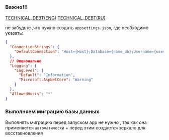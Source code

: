 ### Важно!!!

[TECHNICAL_DEBT(ENG)](TECHNICAL_DEBT.md)
[TECHNICAL_DEBT(RU)](ТЕХ_ДОЛГ.md)

не забудьте ,что нужно создать `appsettings.json`, где необходимо указать:

```json
{
  "ConnectionStrings": {
    "DefaultConnection": "Host={Host};Database={name_db};Username={user};Password={pass_db}"
  },
  // Опционально
  "Logging": {
    "LogLevel": {
      "Default": "Information",
      "Microsoft.AspNetCore": "Warning"
    }
  },
  "AllowedHosts": "*"
}
```

### Выполняем миграцию базы данных

Выполнять миграцию перед запуском app не нужно , так как она применяется `автоматически` + перед этим создается зеркало 
для восставновления 
